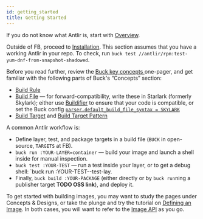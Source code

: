 ```yaml
---
id: getting_started
title: Getting Started
---
```


If you do not know what Antlir is, start with [Overview](../docs/).

Outside of FB, proceed to [Installation](installing.md). This section assumes that you have a working Antlir in your repo. To check, run `buck test //antlir/rpm:test-yum-dnf-from-snapshot-shadowed`.

Before you read further, review the [Buck key concepts ](https://buck.build/about/overview.html) one-pager, and get familiar with the following parts of Buck's “Concepts” section:

- [Build Rule](https://buck.build/concept/build_rule.html)
- [Build File](https://buck.build/concept/build_file.html) — for forward-compatibility, write these in Starlark (formerly Skylark); either use [Buildifier](https://github.com/bazelbuild/buildtools) to ensure that your code is compatible, or set the Buck config [`parser.default_build_file_syntax = SKYLARK` ](https://buck.build/concept/skylark.html)
- [Build Target](https://buck.build/concept/build_target.html) and [Build Target Pattern](https://buck.build/concept/build_target_pattern.html)

A common Antlir workflow is:

- Define layer, test, and package targets in a build file (`BUCK` in open-source, `TARGETS` at FB).
- `buck run :YOUR-LAYER=container` — build your image and launch a shell inside for manual inspection.
- `buck test :YOUR-TEST` — run a test inside your layer, or to get a debug shell: `buck run :YOUR-TEST--test-lay.
- Finally, `buck build :YOUR-PACKAGE` (either directly or by `buck run`ning a publisher target **TODO OSS link**), and deploy it.

To get started with building images, you may want to study the pages under Concepts & Designs, or take the plunge and try the tutorial on [Defining an Image](tutorials/defining-an-image). In both cases, you will want to refer to the [Image API](api/bzl/image.bzl.md) as you go.
